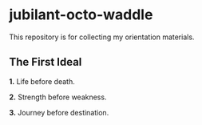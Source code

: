 # jubilant-octo-waddle
This repository is for collecting my orientation materials.

## The First Ideal
**1.** Life before death. 

**2.** Strength before weakness. 

**3.** Journey before destination.

